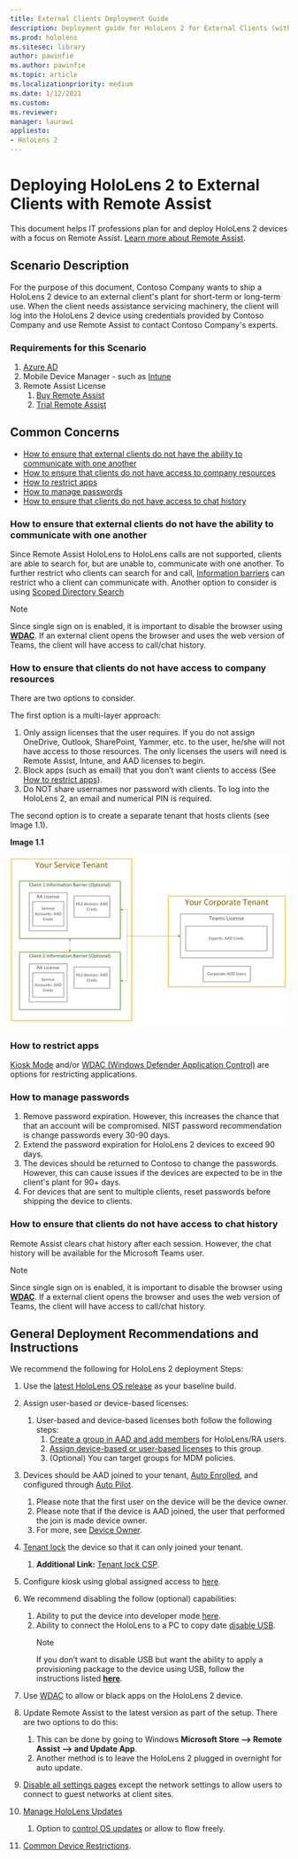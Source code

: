 ```yaml
---
title: External Clients Deployment Guide
description: Deployment guide for HoloLens 2 for External Clients (with Remote assist as an example)
ms.prod: hololens
ms.sitesec: library
author: pawinfie
ms.author: pawinfie
ms.topic: article
ms.localizationpriority: medium
ms.date: 1/12/2021
ms.custom: 
ms.reviewer: 
manager: laurawi
appliesto:
- HoloLens 2
---
```


# Deploying HoloLens 2 to External Clients with Remote Assist

This document helps IT professions plan for and deploy HoloLens 2 devices with a focus on Remote Assist. [Learn more about Remote Assist](https://docs.microsoft.com/hololens/hololens2-cloud-connected-overview#learn-about-remote-assist).

## Scenario Description

For the purpose of this document, Contoso Company wants to ship a HoloLens 2 device to an external client's plant for short-term or long-term use. When the client needs assistance servicing machinery, the client will log into the HoloLens 2 device using credentials provided by Contoso Company and use Remote Assist to contact Contoso Company's experts.

### Requirements for this Scenario

1. [Azure AD](https://docs.microsoft.com/azure/active-directory/fundamentals/active-directory-whatis)
1. Mobile Device Manager - such as [Intune](https://docs.microsoft.com/mem/intune/fundamentals/free-trial-sign-up)
1. Remote Assist License
    1. [Buy Remote Assist](https://docs.microsoft.com/dynamics365/mixed-reality/remote-assist/buy-remote-assist)
    1. [Trial Remote Assist](https://docs.microsoft.com/dynamics365/mixed-reality/remote-assist/try-remote-assist)

## Common Concerns

- [How to ensure that external clients do not have the ability to communicate with one another](#how-to-ensure-that-external-clients-do-not-have-the-ability-to-communicate-with-one-another)
- [How to ensure that clients do not have access to company resources](#how-to-ensure-that-clients-do-not-have-access-to-company-resources)
- [How to restrict apps](#how-to-restrict-apps)
- [How to manage passwords](#how-to-manage-passwords)
- [How to ensure that clients do not have access to chat history](#how-to-ensure-that-clients-do-not-have-access-to-chat-history)

### How to ensure that external clients do not have the ability to communicate with one another

Since Remote Assist HoloLens to HoloLens calls are not supported, clients are able to search for, but are unable to, communicate with one another. To further restrict who clients can search for and call,  [Information barriers](https://docs.microsoft.com/microsoft-365/compliance/information-barriers?view=o365-worldwide) can restrict who a client can communicate with. Another option to consider is using [Scoped Directory Search](https://docs.microsoft.com/MicrosoftTeams/teams-scoped-directory-search)

 > [!NOTE]
> Since single sign on is enabled, it is important to disable the browser using [**WDAC**](https://docs.microsoft.com/hololens/windows-defender-application-control-wdac). If an external client opens the browser and uses the web version of Teams, the client will have access to call/chat history.

### How to ensure that clients do not have access to company resources

There are two options to consider.

The first option is a multi-layer approach:

1. Only assign licenses that the user requires. If you do not assign OneDrive, Outlook, SharePoint, Yammer, etc. to the user, he/she will not have access to those resources. The only licenses the users will need is Remote Assist, Intune, and AAD licenses to begin.
1. Block apps (such as email) that you don’t want clients to access (See [How to restrict apps](#how-to-restrict-apps)).
1. Do NOT share usernames nor password with clients. To log into the HoloLens 2, an email and numerical PIN is required.

The second option is to create a separate tenant that hosts clients (see Image 1.1).

**Image 1.1**

![Service Tenant Image](./images/hololens-service-tenant-image.png)

### How to restrict apps

[Kiosk Mode](https://docs.microsoft.com/hololens/hololens-kiosk) and/or [WDAC (Windows Defender Application Control)](https://docs.microsoft.com/hololens/windows-defender-application-control-wdac) are options for restricting applications.

### How to manage passwords

1. Remove password expiration. However, this increases the chance that that an account will be compromised. NIST password recommendation is change passwords every 30-90 days.
1. Extend the password expiration for HoloLens 2 devices to exceed 90 days.
1. The devices should be returned to Contoso to change the passwords. However, this can cause issues if the devices are expected to be in the client's plant for 90+ days.  
1. For devices that are sent to multiple clients, reset passwords before shipping the device to clients.

### How to ensure that clients do not have access to chat history

Remote Assist clears chat history after each session. However, the chat history will be available for the Microsoft Teams user.

> [!NOTE]
> Since single sign on is enabled, it is important to disable the browser using [**WDAC**](https://docs.microsoft.com/hololens/windows-defender-application-control-wdac). If a external client opens the browser and uses the web version of Teams, the client will have access to call/chat history.

## General Deployment Recommendations and Instructions

We recommend the following for HoloLens 2 deployment Steps:

1. Use the [latest HoloLens OS release](https://aka.ms/hololens2download) as your baseline build.
1. Assign user-based or device-based licenses:
    1. User-based and device-based licenses both follow the following steps:
        1. [Create a group in AAD and add members](https://docs.microsoft.com/azure/active-directory/fundamentals/active-directory-groups-create-azure-portal#create-a-basic-group-and-add-members) for HoloLens/RA users.
        1. [Assign device-based or user-based licenses](https://docs.microsoft.com/azure/active-directory/enterprise-users/licensing-groups-assign#:~:text=In%20this%20article%201%20Assign%20the%20required%20licenses,3%20Check%20for%20license%20problems%20and%20resolve%20them) to this group.
        1. (Optional) You can target groups for MDM policies.

1. Devices should be AAD joined to your tenant, [Auto Enrolled](https://docs.microsoft.com/hololens/hololens-enroll-mdm#auto-enrollment-in-mdm), and configured through [Auto Pilot](https://docs.microsoft.com/hololens/hololens2-autopilot).
    1. Please note that the first user on the device will be the device owner.
    1. Please note that if the device is AAD joined, the user that performed the join is made device owner.
    1. For more, see [Device Owner](https://docs.microsoft.com/hololens/security-adminless-os#device-owner).
1. [Tenant lock](https://docs.microsoft.com/hololens/hololens-release-notes#tenantlockdown-csp-and-autopilot) the device so that it can only joined your tenant.
    1. **Additional Link:** [Tenant lock CSP](https://docs.microsoft.com/windows/client-management/mdm/tenantlockdown-csp).
1. Configure kiosk using global assigned access to [here](https://docs.microsoft.com/hololens/hololens-global-assigned-access-kiosk).
1. We recommend disabling the follow (optional) capabilities:
    1. Ability to put the device into developer mode [here](https://docs.microsoft.com/windows/client-management/mdm/policy-csp-applicationmanagement#applicationmanagement-allowdeveloperunlock).
    1. Ability to connect the HoloLens to a PC to copy date [disable USB](https://docs.microsoft.com/windows/client-management/mdm/policy-csp-connectivity#connectivity-allowusbconnection).
       > [!NOTE]
        > If you don’t want to disable USB but want the ability to apply a provisioning package to the device using USB, follow the instructions listed [**here**](https://docs.microsoft.com/windows/client-management/mdm/policy-csp-security#security-allowaddprovisioningpackage).

1. Use [WDAC](https://docs.microsoft.com/hololens/windows-defender-application-control-wdac) to allow or black apps on the HoloLens 2 device.
1. Update Remote Assist to the latest version as part of the setup. There are two options to do this:
    1. This can be done by going to Windows **Microsoft Store --> Remote Assist --> and Update App**.
    1. Another method is to leave the HoloLens 2 plugged in overnight for auto update.
1. [Disable all settings pages](https://docs.microsoft.com/hololens/settings-uri-list) except the network settings to allow users to connect to guest networks at client sites.
1. [Manage HoloLens Updates](https://docs.microsoft.com/hololens/hololens-updates)
    1. Option to [control OS updates](https://docs.microsoft.com/mem/intune/protect/windows-update-for-business-configure#create-and-assign-update-rings) or allow to flow freely.
1. [Common Device Restrictions](https://docs.microsoft.com/hololens/hololens-common-device-restrictions).
